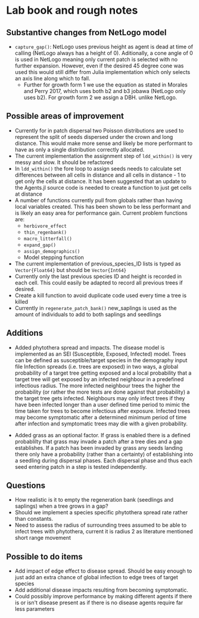 # Lab book and rough notes

## Substantive changes from NetLogo model

- `capture_gap()`: NetLogo uses previous height as agent is dead at time of calling (NetLogo always has a height of 0). Aditionally, a cone angle of 0 is used in NetLogo meaning only current patch is selected with no further expansion. However, even if the desired 45 degree cone was used this would still differ from Julia implementation which only selects an axis line along which to fall.
  - Further for growth form 1 we use the equation as stated in Morales and Perry 2017, which uses both b2 and b3 jobawa (NetLogo only uses b2). For growth form 2 we assign a DBH. unlike NetLogo.

## Possible areas of improvement

- Currently for in patch dispersal two Poisson distributions are used to represent the split of seeds dispersed under the crown and long distance. This would make more sense and likely be more performant to have as only a single distribution correctly allocated.
- The current implementation the assignment step of `ldd_within()` is very messy and slow. It should be refactored
- In `ldd_within()` the fore loop to assign seeds needs to calculate set differences between all cells in distance and all cells in distance - 1 to get only the cells at distance. It has been suggested that an update to the Agents.jl source code is needed to create a function to just get cells at distance
- A number of functions currently pull from globals rather than having local variables created. This has been shown to be less performant and is likely an easy area for performance gain. Current problem functions are:
  - `herbivore_effect`
  - `thin_regenbank()`
  - `macro_litterfall()`
  - `expand_gap()`
  - `assign_demographics()`
  - Model stepping function
- The current implementation of previous_species_ID lists is typed as `Vector{Float64}` but should be `Vector{Int64}`
- Currently only the last previous species ID and height is recorded in each cell. This could easily be adapted to record all previous trees if desired.
- Create a kill function to avoid duplicate code used every time a tree is killed
- Currently in `regenerate_patch_bank()` new_saplings is used as the amount of individuals to add to both saplings and seedlings

## Additions

- Added phytothera spread and impacts. The disease model is implemented as an SEI (Susceptible, Exposed, Infected) model. Trees can be defined as susceptible/target species in the demography input file
  Infection spreads (i.e. trees are exposed) in two ways, a global probability of a target tree getting exposed and a local probability that a target tree will get exposed by an infected neighbour in a predefined infectious radius. The more infected neighbour trees the higher the probability (or rather the more tests are done against that probability) a the target tree gets infected. Neighbours may only infect trees if they have been infected longer than a user defined time period to mimic the time taken for trees to become infectious after exposure. Infected trees may become symptomatic after a determined minimum period of time after infection and symptomatic trees may die with a given probability.

- Added grass as an optional factor. If grass is enabled there is a defined probablilty that grass may invade a patch after a tree dies and a gap establishes. If a patch has been invaded by grass any seeds
  landing there only have a probability (rather than a certainty) of establishing into a seedling during dispersal phases. Each dispersal phase and thus each seed entering patch in a step is tested independently.

## Questions

- How realistic is it to empty the regeneration bank (seedlings and saplings) when a tree grows in a gap?
- Should we implement a species specific phytothera spread rate rather than constants.
- Need to assess the radius of surrounding trees assumed to be able to infect trees with phytothera, current it is radius 2 as literature mentioned short range movement

## Possible to do items

- Add impact of edge effect to disease spread. Should be easy enough to just add an extra chance of global infection to edge trees of target species
- Add additional disease impacts resulting from becoming symptomatic.
- Could possibly improve performance by making different agents if there is or isn't disease present as if there is no disease agents require far less parameters
